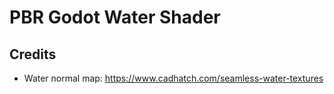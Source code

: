 # PBR Godot Water Shader

## Credits
- Water normal map: https://www.cadhatch.com/seamless-water-textures
